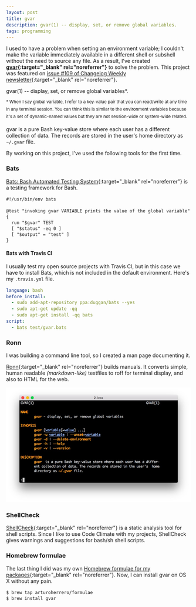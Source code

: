 ```yaml
---
layout: post
title: gvar
description: gvar(1) -- display, set, or remove global variables.
tags: programming
---
```


I used to have a problem when setting an environment variable; I couldn't make
the variable immediately available in a different shell or subshell without the
need to source any file. As a result, I've created
**[gvar][1]{:target="_blank" rel="noreferrer"}** to solve the problem. This project was
featured on [issue #109 of Changelog Weekly newsletter][8]{:target="_blank" rel="noreferrer"}.

gvar(1) -- display, set, or remove global variables*.

<sup>* When I say global variable, I refer to a key-value pair that you can
read/write at any time in any terminal session. You can think this is similar
to the environment variables because it's a set of dynamic-named values but they
are not session-wide or system-wide related.</sup>

gvar is a pure Bash key-value store where each user has a different collection
of data. The records are stored in the user's home directory as `~/.gvar` file.

By working on this project, I've used the following tools for the first time.


### Bats

[Bats: Bash Automated Testing System][2]{:target="_blank" rel="noreferrer"} is a testing
framework for Bash.

```shell
#!/usr/bin/env bats

@test "invoking gvar VARIABLE prints the value of the global variable" {
  run "$gvar" TEST
  [ "$status" -eq 0 ]
  [ "$output" = "test" ]
}
```

#### Bats with Travis CI

I usually test my open source projects with Travis CI, but in this case we have
to install Bats, which is not included in the default environment. Here's my
`.travis.yml` file.

```yaml
language: bash
before_install:
  - sudo add-apt-repository ppa:duggan/bats --yes
  - sudo apt-get update -qq
  - sudo apt-get install -qq bats
script:
  - bats test/gvar.bats
```


### Ronn

I was building a command line tool, so I created a man page documenting it.

[Ronn][3]{:target="_blank" rel="noreferrer"} builds manuals. It converts simple, human readable *(markdown-like)*
textfiles to roff for terminal display, and also to HTML for the web.

![gvar man page][7]


### ShellCheck

[ShellCheck][4]{:target="_blank" rel="noreferrer"} is a static analysis tool for shell scripts.
Since I like to use Code Climate with my projects, ShellCheck gives warnings
and suggestions for bash/sh shell scripts.


### Homebrew formulae

The last thing I did was my own [Homebrew formulae for my packages][5]{:target="_blank" rel="noreferrer"}.
Now, I can install gvar on OS X without any pain.

```shell
$ brew tap arturoherrero/formulae
$ brew install gvar
```


[1]: https://github.com/arturoherrero/gvar
[2]: https://github.com/sstephenson/bats/
[3]: http://rtomayko.github.io/ronn/
[4]: http://www.shellcheck.net/
[5]: https://github.com/arturoherrero/homebrew-formulae
[6]: http://arturoherrero.github.io/gvar/gvar.1.html
[7]: /assets/images/posts/gvar-man-page.jpg
[8]: http://email.changelog.com/t/t-83CE969FE2428422
